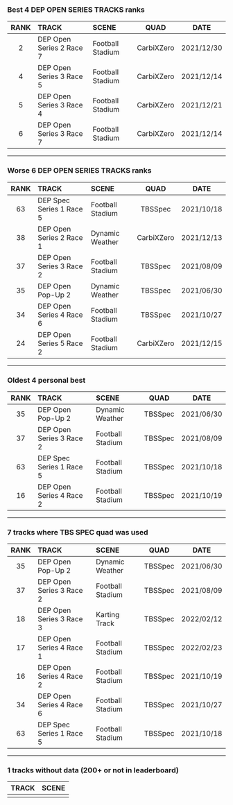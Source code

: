 ### Best 4 DEP OPEN SERIES TRACKS ranks
|RANK|TRACK|SCENE|QUAD|DATE|
|:---:|:---|:---|:---:|:---:|
|2|DEP Open Series 2 Race 7|Football Stadium|CarbiXZero|2021/12/30|
|4|DEP Open Series 3 Race 5|Football Stadium|CarbiXZero|2021/12/14|
|5|DEP Open Series 3 Race 4|Football Stadium|CarbiXZero|2021/12/21|
|6|DEP Open Series 3 Race 7|Football Stadium|CarbiXZero|2021/12/14|
---
### Worse 6 DEP OPEN SERIES TRACKS ranks
|RANK|TRACK|SCENE|QUAD|DATE|
|:---:|:---|:---|:---:|:---:|
|63|DEP Spec Series 1 Race 5|Football Stadium|TBSSpec|2021/10/18|
|38|DEP Open Series 2 Race 1|Dynamic Weather|CarbiXZero|2021/12/13|
|37|DEP Open Series 3 Race 2|Football Stadium|TBSSpec|2021/08/09|
|35|DEP Open Pop-Up 2|Dynamic Weather|TBSSpec|2021/06/30|
|34|DEP Open Series 4 Race 6|Football Stadium|TBSSpec|2021/10/27|
|24|DEP Open Series 5 Race 2|Football Stadium|CarbiXZero|2021/12/15|
---
### Oldest 4 personal best
|RANK|TRACK|SCENE|QUAD|DATE|
|:---:|:---|:---|:---:|:---:|
|35|DEP Open Pop-Up 2|Dynamic Weather|TBSSpec|2021/06/30|
|37|DEP Open Series 3 Race 2|Football Stadium|TBSSpec|2021/08/09|
|63|DEP Spec Series 1 Race 5|Football Stadium|TBSSpec|2021/10/18|
|16|DEP Open Series 4 Race 2|Football Stadium|TBSSpec|2021/10/19|
---
### 7 tracks where TBS SPEC quad was used
|RANK|TRACK|SCENE|QUAD|DATE|
|:---:|:---|:---|:---:|:---:|
|35|DEP Open Pop-Up 2|Dynamic Weather|TBSSpec|2021/06/30|
|37|DEP Open Series 3 Race 2|Football Stadium|TBSSpec|2021/08/09|
|18|DEP Open Series 3 Race 3|Karting Track|TBSSpec|2022/02/12|
|17|DEP Open Series 4 Race 1|Football Stadium|TBSSpec|2022/02/23|
|16|DEP Open Series 4 Race 2|Football Stadium|TBSSpec|2021/10/19|
|34|DEP Open Series 4 Race 6|Football Stadium|TBSSpec|2021/10/27|
|63|DEP Spec Series 1 Race 5|Football Stadium|TBSSpec|2021/10/18|
---
### 1 tracks without data (200+ or not in leaderboard)
|TRACK|SCENE|
|:---|:---|
|||
